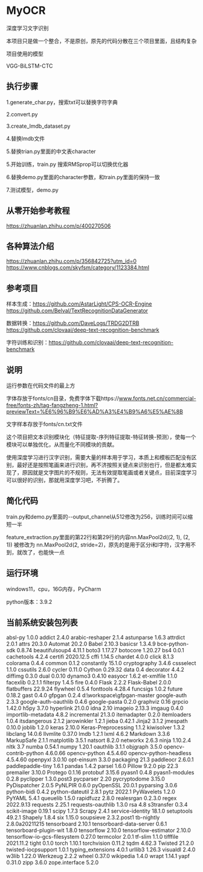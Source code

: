 # MyOCR
深度学习文字识别

本项目只是做一个整合，不是原创，原先的代码分散在三个项目里面，且结构复杂

项目使用的模型

VGG-BiLSTM-CTC

## 执行步骤

1.generate_char.py，搜索txt可以替换字符字典

2.convert.py

3.create_lmdb_dataset.py

4.替换lmdb文件

5.替换trian.py里面的中文表character

5.开始训练，train.py 搜索RMSprop可以切换优化器

6.替换demo.py里面的character参数，和train.py里面的保持一致

7.测试模型，demo.py

## 从零开始参考教程
https://zhuanlan.zhihu.com/p/400270506

## 各种算法介绍
https://zhuanlan.zhihu.com/p/356842725?utm_id=0
https://www.cnblogs.com/skyfsm/category/1123384.html

## 参考项目

样本生成：https://github.com/AstarLight/CPS-OCR-Engine https://github.com/Belval/TextRecognitionDataGenerator

数据转换：https://github.com/DaveLogs/TRDG2DTRB https://github.com/clovaai/deep-text-recognition-benchmark

字符训练和识别：https://github.com/clovaai/deep-text-recognition-benchmark

## 说明
运行参数在代码文件的最上方

字体存放于fonts/cn目录，免费字体下载https://www.fonts.net.cn/commercial-free/fonts-zh/tag-fangzheng-1.html?previewText=%E6%96%B9%E6%AD%A3%E4%B9%A6%E5%AE%8B

文字样本存放于fonts/cn.txt文件

这个项目把文本识别模块化（特征提取-序列特征提取-特征转换-预测），使每一个模块可以单独优化，从而量化不同模块的贡献。

使用深度学习进行汉字识别，需要大量的样本用于学习，本质上和模板匹配没有区别，最好还是按照笔画来进行识别，再不济按照关键点来识别也行，但是都太难实现了，原因就是文字图片的不规则，无法有效提取笔画或者关键点，目前深度学习可以很好的识别，那就用深度学习吧，不折腾了。

## 简化代码

train.py和demo.py里面的--output_channel从512修改为256，训练时间可以缩短一半

feature_extraction.py里面的第22行和第29行的内容nn.MaxPool2d((2, 1), (2, 1)) 被修改为 nn.MaxPool2d(2, stride=2)，原先的是用于区分i和l字符，汉字用不到，就改了，也能快一点

## 运行环境

windows11，cpu，16G内存，PyCharm

python版本：3.9.2

## 当前系统安装包列表

absl-py                      1.0.0
addict                       2.4.0
arabic-reshaper              2.1.4
astunparse                   1.6.3
attrdict                     2.0.1
attrs                        20.3.0
Automat                      20.2.0
Babel                        2.10.3
basicsr                      1.3.4.9
bce-python-sdk               0.8.74
beautifulsoup4               4.11.1
boto3                        1.17.27
botocore                     1.20.27
bs4                          0.0.1
cachetools                   4.2.4
certifi                      2020.12.5
cffi                         1.14.5
chardet                      4.0.0
click                        8.1.3
colorama                     0.4.4
common                       0.1.2
constantly                   15.1.0
cryptography                 3.4.6
cssselect                    1.1.0
cssutils                     2.6.0
cycler                       0.11.0
Cython                       0.29.32
data                         0.4
decorator                    4.4.2
diffimg                      0.3.0
dual                         0.0.10
dynamo3                      0.4.10
easyocr                      1.6.2
et-xmlfile                   1.1.0
facexlib                     0.2.1.1
filterpy                     1.4.5
fire                         0.4.0
Flask                        2.2.2
Flask-Babel                  2.0.0
flatbuffers                  22.9.24
flywheel                     0.5.4
fonttools                    4.28.4
funcsigs                     1.0.2
future                       0.18.2
gast                         0.4.0
gfpgan                       0.2.4          d:\workspace\gfpgan-master
google-auth                  2.3.3
google-auth-oauthlib         0.4.6
google-pasta                 0.2.0
graphviz                     0.16
grpcio                       1.42.0
h5py                         3.7.0
hyperlink                    21.0.0
idna                         2.10
imageio                      2.13.3
imgaug                       0.4.0
importlib-metadata           4.8.2
incremental                  21.3.0
itemadapter                  0.2.0
itemloaders                  1.0.4
itsdangerous                 2.1.2
jarowinkler                  1.2.1
jieba                        0.42.1
Jinja2                       3.1.2
jmespath                     0.10.0
joblib                       1.2.0
keras                        2.10.0
Keras-Preprocessing          1.1.2
kiwisolver                   1.3.2
libclang                     14.0.6
llvmlite                     0.37.0
lmdb                         1.2.1
lxml                         4.6.2
Markdown                     3.3.6
MarkupSafe                   2.1.1
matplotlib                   3.5.1
natsort                      8.2.0
networkx                     2.6.3
ninja                        1.10.2.4
nltk                         3.7
numba                        0.54.1
numpy                        1.20.1
oauthlib                     3.1.1
objgraph                     3.5.0
opencv-contrib-python        4.6.0.66
opencv-python                4.5.4.60
opencv-python-headless       4.5.4.60
openpyxl                     3.0.10
opt-einsum                   3.3.0
packaging                    21.3
paddleocr                    2.6.0.1
paddlepaddle-tiny            1.6.1
pandas                       1.4.2
parsel                       1.6.0
Pillow                       9.2.0
pip                          22.3
premailer                    3.10.0
Protego                      0.1.16
protobuf                     3.15.6
pyasn1                       0.4.8
pyasn1-modules               0.2.8
pyclipper                    1.3.0.post3
pycparser                    2.20
pycryptodome                 3.15.0
PyDispatcher                 2.0.5
PyNLPIR                      0.6.0
pyOpenSSL                    20.0.1
pyparsing                    3.0.6
python-bidi                  0.4.2
python-dateutil              2.8.1
pytz                         2022.1
PyWavelets                   1.2.0
PyYAML                       5.4.1
queuelib                     1.5.0
rapidfuzz                    2.8.0
realesrgan                   0.2.3.0
regex                        2022.9.13
requests                     2.25.1
requests-oauthlib            1.3.0
rsa                          4.8
s3transfer                   0.3.4
scikit-image                 0.19.1
scipy                        1.7.3
Scrapy                       2.4.1
service-identity             18.1.0
setuptools                   49.2.1
Shapely                      1.8.4
six                          1.15.0
soupsieve                    2.3.2.post1
tb-nightly                   2.8.0a20211215
tensorboard                  2.10.1
tensorboard-data-server      0.6.1
tensorboard-plugin-wit       1.8.0
tensorflow                   2.10.0
tensorflow-estimator         2.10.0
tensorflow-io-gcs-filesystem 0.27.0
termcolor                    2.0.1
tf-slim                      1.1.0
tifffile                     2021.11.2
tight                        0.1.0
torch                        1.10.1
torchvision                  0.11.2
tqdm                         4.62.3
Twisted                      21.2.0
twisted-iocpsupport          1.0.1
typing_extensions            4.0.1
urllib3                      1.26.3
visualdl                     2.4.0
w3lib                        1.22.0
Werkzeug                     2.2.2
wheel                        0.37.0
wikipedia                    1.4.0
wrapt                        1.14.1
yapf                         0.31.0
zipp                         3.6.0
zope.interface               5.2.0
